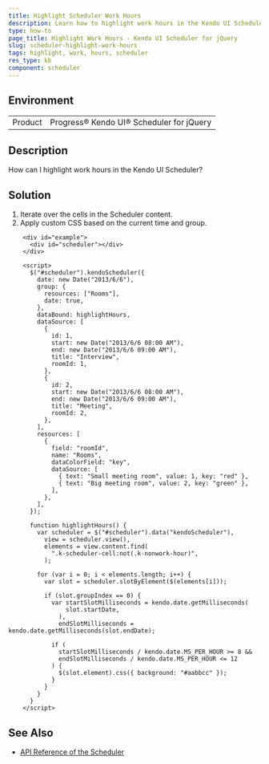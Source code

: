 ```yaml
---
title: Highlight Scheduler Work Hours
description: Learn how to highlight work hours in the Kendo UI Scheduler.
type: how-to
page_title: Highlight Work Hours - Kendo UI Scheduler for jQuery
slug: scheduler-highlight-work-hours
tags: highlight, work, hours, scheduler
res_type: kb
component: scheduler
---
```


## Environment

<table>
 <tr>
  <td>Product</td>
  <td>Progress® Kendo UI® Scheduler for jQuery</td>
 </tr>
</table>


## Description

How can I highlight work hours in the Kendo UI Scheduler?

## Solution

1. Iterate over the cells in the Scheduler content.
1. Apply custom CSS based on the current time and group.

```dojo
    <div id="example">
      <div id="scheduler"></div>
    </div>

    <script>
      $("#scheduler").kendoScheduler({
        date: new Date("2013/6/6"),
        group: {
          resources: ["Rooms"],
          date: true,
        },
        dataBound: highlightHours,
        dataSource: [
          {
            id: 1,
            start: new Date("2013/6/6 08:00 AM"),
            end: new Date("2013/6/6 09:00 AM"),
            title: "Interview",
            roomId: 1,
          },
          {
            id: 2,
            start: new Date("2013/6/6 08:00 AM"),
            end: new Date("2013/6/6 09:00 AM"),
            title: "Meeting",
            roomId: 2,
          },
        ],
        resources: [
          {
            field: "roomId",
            name: "Rooms",
            dataColorField: "key",
            dataSource: [
              { text: "Small meeting room", value: 1, key: "red" },
              { text: "Big meeting room", value: 2, key: "green" },
            ],
          },
        ],
      });

      function highlightHours() {
        var scheduler = $("#scheduler").data("kendoScheduler"),
          view = scheduler.view(),
          elements = view.content.find(
            ".k-scheduler-cell:not(.k-nonwork-hour)",
          );

        for (var i = 0; i < elements.length; i++) {
          var slot = scheduler.slotByElement($(elements[i]));

          if (slot.groupIndex == 0) {
            var startSlotMilliseconds = kendo.date.getMilliseconds(
                slot.startDate,
              ),
              endSlotMilliseconds = kendo.date.getMilliseconds(slot.endDate);

            if (
              startSlotMilliseconds / kendo.date.MS_PER_HOUR >= 8 &&
              endSlotMilliseconds / kendo.date.MS_PER_HOUR <= 12
            ) {
              $(slot.element).css({ background: "#aabbcc" });
            }
          }
        }
      }
    </script>
```

## See Also

* [API Reference of the Scheduler](https://docs.telerik.com/kendo-ui/api/javascript/ui/scheduler)
